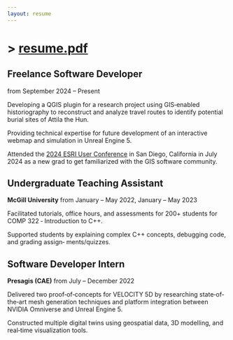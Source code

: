```yaml
---
layout: resume
---
```

# > [resume.pdf](http://cpilip.dev/files/christina-pilip-resume-2025.pdf)

## Freelance Software Developer

from September 2024 – Present

Developing a QGIS plugin for a research project using GIS‐enabled historiography to reconstruct and
analyze travel routes to identify potential burial sites of Attila the Hun.

Providing technical expertise for future development of an interactive webmap and simulation in
Unreal Engine 5.

Attended the [2024 ESRI User Conference](https://www.esri.com/en-us/about/events/uc/overview) in San Diego, California in July 2024 as a new grad to get familiarized with the GIS software community.

## Undergraduate Teaching Assistant 

**McGill University** from January – May 2022, January – May 2023

Facilitated tutorials, office hours, and assessments for 200+ students for COMP 322 ‐ Introduction to
C++.

Supported students by explaining complex C++ concepts, debugging code, and grading assign‐
ments/quizzes.

## Software Developer Intern

**Presagis (CAE)** from July – December 2022

Delivered two proof‐of‐concepts for VELOCITY 5D by researching state‐of‐the‐art mesh generation
techniques and platform integration between NVIDIA Omniverse and Unreal Engine 5.

Constructed multiple digital twins using geospatial data, 3D modelling, and real‐time visualization
tools.

